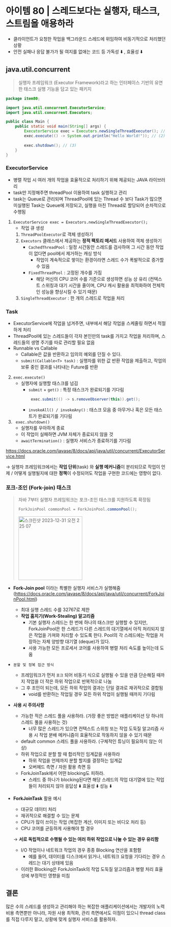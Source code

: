 # 아이템 80 | 스레드보다는 실행자, 태스크, 스트림을 애용하라

- 클라이언트가 요청한 작업을 백그라운드 스레드에 위임하여 비동기적으로 처리했던 상황
- 안전 실패나 응답 불가가 될 여지를 없애는 코드 등 가독성 ⬇️ , 효율성 ⬇️

## java.util.concurrent
> 실행자 프레임워크 (Executor Framework)라고 하는 인터페이스 기반의 유연한 태스크 실행 기능을 담고 있는 패키지

```java
package item80;

import java.util.concurrent.ExecutorService;
import java.util.concurrent.Executors;

public class Main {
    public static void main(String[] args) {
        ExecutorService exec = Executors.newSingleThreadExecutor(); // (1)
        exec.execute(() -> System.out.println("Hello World!")); // (2)
        
        exec.shutdown(); // (3)
    }
}
```

### ExecutorService
- 병렬 작업 시 여러 개의 작업을 효율적으로 처리하기 위해 제공되는 JAVA 라이브러리
- task만 지정해주면 threadPool 이용하여 task 실행하고 관리
- task는 Queue로 관리되며 ThreadPool에 있는 Thread 수 보다 Task가 많으면 미실행된 Task는 Queue에 저장되고,  실행을 마친 Thread로 할당되어 순차적으로 수행됨

1.  `ExecutorService exec = Executors.newSingleThreadExecutor();`
    - 작업 큐 생성
    1. `ThreadPoolExecutor`로 객체 생성하기
    2. `Executors` 클래스에서 제공하는 **정적 팩토리 메서드** 사용하여 객체 생성하기
       - `CachedThreadPool` : 일정 시간동안 스레드를 검사하여 그 시간 동안 작업이 없다면 pool에서 제거하는 캐싱 방식
         - 작업이 계속적으로 쌓이는 환경이라면 스레드 수가 폭발적으로 증가할 수 있음
       - `FixedThreadPool` : 고정된 개수를 가짐 
         - 해당 머신의 CPU 코어 수를 기준으로 생성하면 성능 상 유리 (컨텍스트 스위칭과 대기 시간을 줄이며, CPU 캐시 활용을 최적화하여 전체적인 성능을 향상시킬 수 있기 때문)
    3. `SingleThreadExecutor` : 한 개의 스레드로 작업을 처리

### Task
- ExecutorService에 작업을 넘겨주면, 내부에서 해당 작업을 스케줄링 하면서 적절하게 처리 
- ThreadPool에 있는 스레드들이 각자 본인만의 task를 가지고 작업을 처리하며, 스레드들의 생명 주기를 따로 관리할 필요 없음
- Runnable vs Callable
  - Callable은 값을 반환하고 임의의 예외를 던질 수 있다.
  - `submit(Callable<T> task)` : 실행자를 위한 값 반환 작업을 제출하고, 작업의 보류 중인 결과를 나타내는 Future를 반환
2. `exec.execute()`
   - 실행자에 실행할 태스크를 넘김
     - `submit` + `get()` : 특정 태스크가 완료되기를 기다림
       ```java 
        exec.submit(() -> s.removeObserver(this)).get();
       ```
     - `invokeAll() / invokeAny()` : 태스크 모음 중 아무거나 혹은 모든 태스트가 완료되기를 기다림
3. ` exec.shutdown()`
   - 실행자를 우아하게 종료
   - 이 작업이 실패하면 JVM 자체가 종료되지 않을 것
   - `awaitTermination()` : 실행자 서비스가 종료하기를 기다림

https://docs.oracle.com/javase/8/docs/api/java/util/concurrent/ExecutorService.html

→ 실행자 프레임워크에서는 **작업 단위**(task) 와 **실행 메커니즘**이 분리되므로 작업이 언제 / 어떻게 실행될지에 대한 **정책**이 수정되어도 작업을 구현한 코드에는 영향이 없다.

### 포크-조인 (Fork-join) 태스크

> 자바 7부터 실행자 프레임워크는 포크-조인 태스크를 지원하도록 확장됨
> ```java
> ForkJoinPool commonPool = ForkJoinPool.commonPool();
   >```
> <img width="200" alt="스크린샷 2023-12-31 오전 2 25 07" src="https://github.com/Yooa-Backend-Study/effective-java-book/assets/78305392/1ab5b3e7-6ebf-4e98-9da2-ec7e41a1f292">
> 

- **Fork-Join pool** 이라는 특별한 실행자 서비스가 실행해줌 (https://docs.oracle.com/javase/8/docs/api/java/util/concurrent/ForkJoinPool.html)
  - 최대 실행 스레드 수를 32767로 제한
  - **작업 훔치기(Work-Stealing)  알고리즘** 
    - 기본 실행자 스레드는 한 번에 하나의 태스크만 실행할 수 있지만, ForkJoinPool은 한 스레드가 다른 스레드의 대기열에서 아직 처리되지 않은 작업을 가져와 처리할 수 있도록 한다. Pool의 각 스레드에는 작업을 저장하는 자체 양방향 대기열 (deque)가 있다.
    - 사용 가능한 모든 프로세서 코어를 사용하여 병렬 처리 속도를 높이는데 도움
  

- `분할 및 정복 접근 방식` 
  - 프레임워크가 먼저 `포크` 되어 비동기 식으로 실행될 수 있을 만큼 단순해질 때까지 작업을 더 작은 하위 작업으로 반복적으로 나눔
  - 그 후 조인이 되는데, 모든 하위 작업의 결과는 단일 결과로 재귀적으로 결합됨
    - void를 반환하는 작업일 경우 모든 하위 작업이 실행될 때까지 기다림
    
        


- **사용 시 주의사항** 
  - 가능한 적은 스레드 풀을 사용하라. (가장 좋은 방법은 애플리케이션 당 하나의 스레드 풀을 사용하는 것)
    - 너무 많은 스레드가 있으면 컨텍스트 스위칭 또는 작업 도둑질 알고리즘 사용 시 작업 분배 메커니즘이 효율적으로 작동하지 않을 수 있기 때문
  - default common 스레드 풀을 사용하라. (구체적인 튜닝이 필요하지 않는 이상)
  - 하위 작업으로 분할 할 때 합리적인 임계값을 사용하라 
    - 하위 작업을 언제까지 분할 할지를 결정하는 임계값
    - 오버헤드 측면 / 자원 활용 측면 등 
  - ForkJoinTask에서 어떤 blocking도 피하라.
    - 스레드 중 하나가 blocking된다면  해당 스레드의 작업 대기열에 있는 작업들이 처리되지 않아 응답성 ⬇️ 효율성 ⬇️ 성능 ⬇️
  
- **ForkJoinTask** 활용 예시
  - 대규모 데이터 처리 
  - 재귀적으로 해결할 수 있는 문제 
  - CPU가 많이 쓰이는 작업 (복잡한 계산, 이미지 또는 비디오 처리 등)
  - CPU 코어를 균등하게 사용해야 할 경우 
  
  → **서로 독립적으로 수행될 수 있는 여러 하위 작업으로 나눌 수 있는 경우 유리함**


  - I/O 작업이나 네트워크 작업의 경우 종종 Blocking 연산을 포함함 
    - 예를 들어, 데이터를 디스크에서 읽거나, 네트워크 요청을 기다리는 경우 스레드는 대기 상태에 있음
  - 이러한 Blocking은 ForkJoinTask의 작업 도둑질 알고리즘과 병렬 처리 효율성에 부정적인 영향을 미침

## 결론
많은 수의 스레드를 생성하고 관리해야 하는 복잡한 애플리케이션에서는 개발자의 노력비용 측면뿐만 아니라, 자원 사용 최적화, 관리 측면에서도 이점이 있으니 thread class를 직접 다루지 말고, 상황에 맞게 실행자 서비스를 활용하자.

